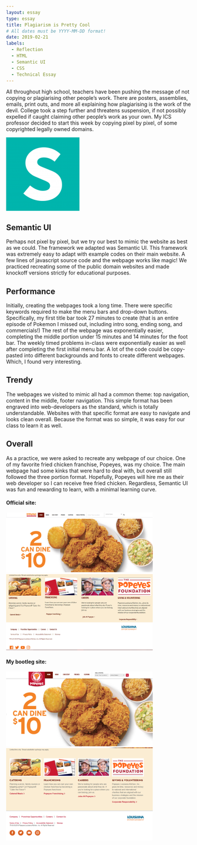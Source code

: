 ```yaml
---
layout: essay
type: essay
title: Plagiarism is Pretty Cool
# All dates must be YYYY-MM-DD format!
date: 2019-02-21
labels:
  - Reflection
  - HTML
  - Semantic UI
  - CSS
  - Technical Essay
---
```

<p>All throughout high school, teachers have been pushing the message of not copying or plagiarising other people’s work. There are posters, assemblies, emails, print outs, and more all explaining how plagiarising is the work of the devil. College took a step further and threatens suspension, if not possibly expelled if caught claiming other people’s work as your own. My ICS professor decided to start this week by copying pixel by pixel, of some copyrighted legally owned domains. </p>

<img src="/images/semantic.png" width="200px">


<h2>Semantic UI</h2>
<p>Perhaps not pixel by pixel, but we try our best to mimic the website as best as we could. The framework we adapted was Semantic UI. This framework was extremely easy to adapt with example codes on their main website. A few lines of javascript source code and the webpage works like magic! We practiced recreating some of the public domain websites and made knockoff versions strictly for educational purposes. </p>

<h2>Performance</h2>
<p>Initially, creating the webpages took a long time. There were specific keywords required to make the menu bars and drop-down buttons. Specifically, my first title bar took 27 minutes to create (that is an entire episode of Pokemon I missed out, including intro song, ending song, and commercials!) The rest of the webpage was exponentially easier, completing the middle portion under 15 minutes and 14 minutes for the foot bar. The weekly timed problems in-class were exponentially easier as well after completing the first initial menu bar. A lot of the code could be copy-pasted into different backgrounds and fonts to create different webpages.  Which, I found very interesting. </p>

<h2>Trendy</h2>
<p>The webpages we visited to mimic all had a common theme: top navigation, content in the middle, footer navigation. This simple format has been engraved into web-developers as the standard, which is totally understandable. Websites with that specific format are easy to navigate and looks clean overall. Because the format was so simple, it was easy for our class to learn it as well. </p>

<h2>Overall</h2>
<p>As a practice, we were asked to recreate any webpage of our choice. One of my favorite fried chicken franchise, Popeyes, was my choice. The main webpage had some kinks that were hard to deal with, but overall still followed the three portion format. Hopefully, Popeyes will hire me as their web developer so I can receive free fried chicken. Regardless, Semantic UI was fun and rewarding to learn, with a minimal learning curve. </p>

<h4>Official site:</h4>
<img src="/images/popeye1.PNG" width="400px">
<img src="/images/popeye3.PNG" width="400px">

<h4>My bootleg site: </h4>
<img src="/images/popeye2.PNG" width="400px">
<img src="/images/popeye4.PNG" width="400px">

